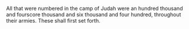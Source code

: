 All that were numbered in the camp of Judah were an hundred thousand and fourscore thousand and six thousand and four hundred, throughout their armies. These shall first set forth.
